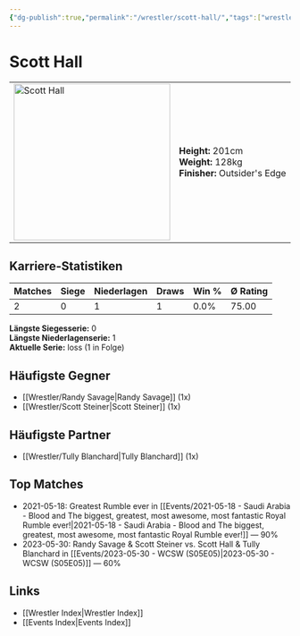 ```yaml
---
{"dg-publish":true,"permalink":"/wrestler/scott-hall/","tags":["wrestler"],"noteIcon":"","created":"2025-08-11T09:33:20.965+02:00"}
---
```



# Scott Hall

<table>
<tr>
<td><img src="Scott Hall.png" width="280" alt="Scott Hall"></td>
<td>
<b>Height:</b> 201cm<br>
<b>Weight:</b> 128kg<br>
<b>Finisher:</b> Outsider's Edge<br>
</td>
</tr>
</table>

## Karriere-Statistiken

| Matches | Siege | Niederlagen | Draws | Win % | Ø Rating |
|---------|-------|-------------|-------|-------|-----------|
| 2 | 0 | 1 | 1 | 0.0% | 75.00 |

**Längste Siegesserie:** 0<br>**Längste Niederlagenserie:** 1<br>**Aktuelle Serie:** loss (1 in Folge)


## Häufigste Gegner
- [[Wrestler/Randy Savage\|Randy Savage]] (1x)
- [[Wrestler/Scott Steiner\|Scott Steiner]] (1x)

## Häufigste Partner
- [[Wrestler/Tully Blanchard\|Tully Blanchard]] (1x)

## Top Matches
- 2021-05-18: Greatest Rumble ever in [[Events/2021-05-18 - Saudi Arabia - Blood and The biggest, greatest, most awesome, most fantastic Royal Rumble ever!\|2021-05-18 - Saudi Arabia - Blood and The biggest, greatest, most awesome, most fantastic Royal Rumble ever!]] — 90%
- 2023-05-30: Randy Savage & Scott Steiner vs. Scott Hall & Tully Blanchard in [[Events/2023-05-30 - WCSW (S05E05)\|2023-05-30 - WCSW (S05E05)]] — 60%

## Links
- [[Wrestler Index\|Wrestler Index]]
- [[Events Index\|Events Index]]
